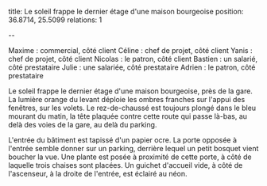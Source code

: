 title: Le soleil frappe le dernier étage d'une maison bourgeoise
position: 36.8714, 25.5099
relations: 1

--

Maxime : commercial, côté client
Céline : chef de projet, côté client
Yanis : chef de projet, côté client
Nicolas : le patron, côté client
Bastien : un salarié, côté prestataire
Julie : une salariée, côté prestataire
Adrien : le patron, côté prestataire


Le soleil frappe le dernier étage d'une maison bourgeoise, près de la gare. La lumière orange du levant déploie les ombres franches sur l'appui des fenêtres, sur les volets. Le rez-de-chaussé est toujours plongé dans le bleu mourant du matin, la tête plaquée contre cette route qui passe là-bas, au delà des voies de la gare, au delà du parking.

L'entrée du bâtiment est tapissé d'un papier ocre. La porte opposée à l'entrée semble donner sur un parking, derrière lequel un petit bosquet vient boucher la vue. Une plante est posée à proximité de cette porte, à côté de laquelle trois chaises sont placées. Un guichet d'accueil vide, à côté de l'ascenseur, à la droite de l'entrée, est éclairé au néon.

